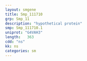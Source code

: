```yaml
---
layout: smgene
title: Smp_111710
grp: Smp_11
description: "hypothetical protein"
smp: Smp_111710.1
uniprot: "G4VAH3"
length:   363
cdd: "ns"
kk: ns
categories: sm
---
```

